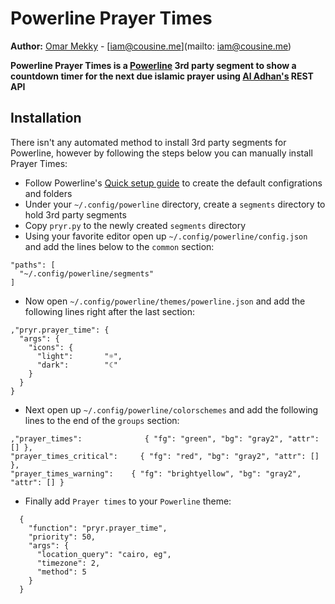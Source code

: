 Powerline Prayer Times
======================

**Author:** [Omar Mekky](http://cousine.me) - [iam@cousine.me](mailto: iam@cousine.me)

**Powerline Prayer Times is a [Powerline](https://github.com/powerline/powerline)
3rd party segment to show a countdown timer for the next due islamic prayer using
[Al Adhan's](http://aladhan.com) REST API**

Installation
------------

There isn't any automated method to install 3rd party segments for Powerline, however
by following the steps below you can manually install Prayer Times:

* Follow Powerline's [Quick setup guide](https://powerline.readthedocs.org/en/master/configuration.html#quick-setup-guide) to create the default configrations and folders
* Under your `~/.config/powerline` directory, create a `segments` directory to hold 3rd party segments
* Copy `pryr.py` to the newly created `segments` directory
* Using your favorite editor open up `~/.config/powerline/config.json` and add the lines below to the `common` section:
```
"paths": [
  "~/.config/powerline/segments"
]
```
* Now open `~/.config/powerline/themes/powerline.json` and add the following lines right after the last section:
```
,"pryr.prayer_time": {
  "args": {
    "icons": {
      "light":       "☼",
      "dark":        "☾"
    }
  }
}
```
* Next open up `~/.config/powerline/colorschemes` and add the following lines to the end of the `groups` section:
```
,"prayer_times":              { "fg": "green", "bg": "gray2", "attr": [] },
"prayer_times_critical":     { "fg": "red", "bg": "gray2", "attr": [] },
"prayer_times_warning":    { "fg": "brightyellow", "bg": "gray2", "attr": [] }
```
* Finally add `Prayer times` to your `Powerline` theme:
```
  {
    "function": "pryr.prayer_time",
    "priority": 50,
    "args": {
      "location_query": "cairo, eg",
      "timezone": 2,
      "method": 5
    }
  }
```
